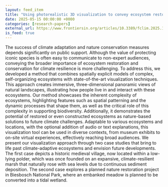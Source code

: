 ```yaml
---
layout: feed_item
title: "Using photorealistic 3D visualization to convey ecosystem restoration to the public"
date: 2025-05-15 00:00:00 +0000
categories: [research-papers]
external_url: https://www.frontiersin.org/articles/10.3389/fclim.2025.1525331
is_feed: true
---
```


The success of climate adaptation and nature conservation measures depends significantly on public support. Although the value of protecting iconic species is often easy to communicate to non-expert audiences, conveying the broader importance of ecosystem restoration and conservation for climate resilience is more challenging. To address this, we developed a method that combines spatially explicit models of complex, self-organizing ecosystems with state-of-the-art visualization techniques. This approach creates immersive, three-dimensional panoramic views of natural landscapes, illustrating how people live in and interact with these ecosystems. Our method showcases the inherent complexity of ecosystems, highlighting features such as spatial patterning and the dynamic processes that shape them, as well as the critical role of this complexity in supporting biodiversity. Additionally, it demonstrates the potential of restored or even constructed ecosystems as nature-based solutions to future climate challenges. Adaptable to various ecosystems and locations, with the optional addition of audio or text explanations, this visualization tool can be used in diverse contexts, from museum exhibits to on-site virtual experiences, effectively reaching broad audiences. We present our visualization approach through two case studies that bring to life past climate-adaptive ecosystems and envision future developments. The first case depicts a historic medieval village, now located within a low-lying polder, which was once founded on an expansive, climate-resilient marsh that naturally rose with sea levels due to continuous sediment deposition. The second case explores a planned nature restoration project in Biesbosch National Park, where an embanked meadow is planned to be converted into a tidal wetland.
